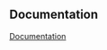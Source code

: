 ## Documentation

[Documentation](https://drive.google.com/file/d/1naxIzFzZNA8BG9lhCfVBs9GC22lucdnG/view)
